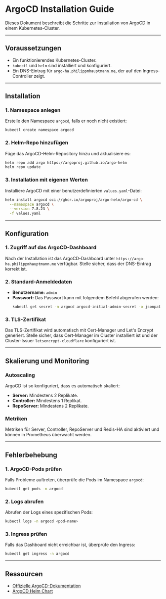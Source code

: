 # ArgoCD Installation Guide

Dieses Dokument beschreibt die Schritte zur Installation von ArgoCD in einem Kubernetes-Cluster.

---

## Voraussetzungen
- Ein funktionierendes Kubernetes-Cluster.
- `kubectl` und `helm` sind installiert und konfiguriert.
- Ein DNS-Eintrag für `argo-ha.philippmhauptmann.me`, der auf den Ingress-Controller zeigt.

---

## Installation

### 1. Namespace anlegen
Erstelle den Namespace `argocd`, falls er noch nicht existiert:
```bash
kubectl create namespace argocd
```

### 2. Helm-Repo hinzufügen
Füge das ArgoCD-Helm-Repository hinzu und aktualisiere es:
```bash
helm repo add argo https://argoproj.github.io/argo-helm
helm repo update
```

### 3. Installation mit eigenen Werten
Installiere ArgoCD mit einer benutzerdefinierten `values.yaml`-Datei:
```bash
helm install argocd oci://ghcr.io/argoproj/argo-helm/argo-cd \
  --namespace argocd \
  --version 7.8.23 \
  -f values.yaml
```

---

## Konfiguration

### 1. Zugriff auf das ArgoCD-Dashboard
Nach der Installation ist das ArgoCD-Dashboard unter `https://argo-ha.philippmhauptmann.me` verfügbar. Stelle sicher, dass der DNS-Eintrag korrekt ist.

### 2. Standard-Anmeldedaten
- **Benutzername:** `admin`
- **Passwort:** Das Passwort kann mit folgendem Befehl abgerufen werden:
  ```bash
  kubectl get secret -n argocd argocd-initial-admin-secret -o jsonpath="{.data.password}" | base64 --decode
  ```

### 3. TLS-Zertifikat
Das TLS-Zertifikat wird automatisch mit Cert-Manager und Let's Encrypt generiert. Stelle sicher, dass Cert-Manager im Cluster installiert ist und der Cluster-Issuer `letsencrypt-cloudflare` konfiguriert ist.

---

## Skalierung und Monitoring

### Autoscaling
ArgoCD ist so konfiguriert, dass es automatisch skaliert:
- **Server:** Mindestens 2 Replikate.
- **Controller:** Mindestens 1 Replikat.
- **RepoServer:** Mindestens 2 Replikate.

### Metriken
Metriken für Server, Controller, RepoServer und Redis-HA sind aktiviert und können in Prometheus überwacht werden.

---

## Fehlerbehebung

### 1. ArgoCD-Pods prüfen
Falls Probleme auftreten, überprüfe die Pods im Namespace `argocd`:
```bash
kubectl get pods -n argocd
```

### 2. Logs abrufen
Abrufen der Logs eines spezifischen Pods:
```bash
kubectl logs -n argocd <pod-name>
```

### 3. Ingress prüfen
Falls das Dashboard nicht erreichbar ist, überprüfe den Ingress:
```bash
kubectl get ingress -n argocd
```

---

## Ressourcen
- [Offizielle ArgoCD-Dokumentation](https://argo-cd.readthedocs.io/)
- [ArgoCD Helm Chart](https://github.com/argoproj/argo-helm)